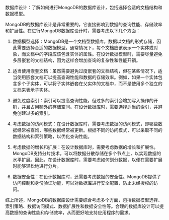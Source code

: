 数据库设计：了解如何进行MongoDB的数据库设计，包括选择合适的文档结构和数据模型。

MongoDB的数据库设计是非常重要的，它直接影响到数据的查询性能、存储效率和扩展性。在进行MongoDB数据库设计时，需要考虑以下几个方面：

1. 数据模型选择：MongoDB是一个文档型数据库，数据以文档的形式存储，因此需要选择合适的数据模型。通常情况下，每个文档应该表示一个实体或对象，而文档中的字段应该包含实体的属性。在设计数据模型时，需要尽量避免多层嵌套的文档结构，因为这样会增加查询的复杂性和性能开销。

2. 适当使用嵌套文档：虽然需要避免过度嵌套的文档结构，但在某些情况下，适当使用嵌套文档可以提高查询性能和数据的存储效率。例如，如果一个实体包含多个子实体，可以将子实体嵌套在父实体的文档中，而不是使用多个独立的文档来表示子实体。

3. 避免过度索引：索引可以提高查询性能，但过多的索引会增加写入操作的开销，并且占用额外的存储空间。在设计数据库时，需要选择适当的索引，并避免创建过多的索引。

4. 考虑数据的访问模式：在设计数据库时，需要考虑数据的访问模式，即哪些数据经常被查询，哪些数据经常被更新。根据不同的访问模式，可以采取不同的数据结构和索引策略，以优化查询性能。

5. 考虑数据的增长和扩展：在设计数据库时，需要考虑数据的增长和扩展性。MongoDB支持分片技术，可以将数据分散存储在多个节点上，以实现数据的水平扩展。因此，在设计数据库时，需要考虑如何划分数据，以便在需要扩展时能够轻松地进行分片。

6. 数据安全性：在设计数据库时，还需要考虑数据的安全性。MongoDB提供了访问控制和身份验证功能，可以对数据库进行安全配置，防止未经授权的访问。

综上所述，MongoDB的数据库设计需要综合考虑多个方面，包括数据模型选择、索引策略、数据访问模式、数据扩展性和数据安全性等。合理的数据库设计可以提高数据的查询性能和存储效率，从而更好地支持应用程序的需求。